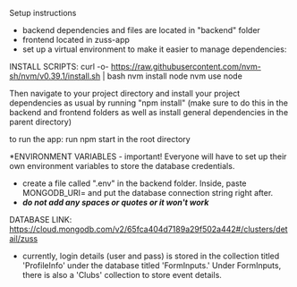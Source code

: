 Setup instructions

- backend dependencies and files are located in "backend" folder
- frontend located in zuss-app
- set up a virtual environment to make it easier to manage dependencies:

INSTALL SCRIPTS: 
curl -o- https://raw.githubusercontent.com/nvm-sh/nvm/v0.39.1/install.sh | bash
nvm install node
nvm use node

Then navigate to your project directory and install your project dependencies as usual
by running "npm install" (make sure to do this in the backend and frontend folders as
well as install general dependencies in the parent directory)

to run the  app: run npm start in the root directory

*ENVIRONMENT VARIABLES - important!
Everyone will have to set up their own environment variables to store the database credentials.
- create a file called ".env" in the backend folder. Inside, paste 
MONGODB_URI= and put the database connection string right after.
- ***do not add any spaces or quotes or it won't work***

DATABASE LINK: https://cloud.mongodb.com/v2/65fca404d7189a29f502a442#/clusters/detail/zuss
- currently, login details (user and pass) is stored in the collection titled 'ProfileInfo'
under the database titled 'FormInputs.' Under FormInputs, there is also a 'Clubs' collection
to store event details. 
